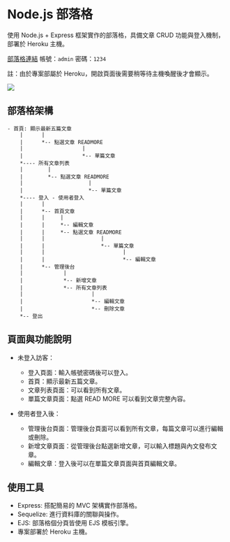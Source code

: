 # Node.js 部落格

使用 Node.js + Express 框架實作的部落格，具備文章 CRUD 功能與登入機制，部署於 Heroku 主機。

[部落格連結](https://desolate-reef-15547.herokuapp.com/)
帳號：`admin` 密碼：`1234`

註：由於專案部屬於 Heroku，開啟頁面後需要稍等待主機喚醒後才會顯示。

![](https://i.imgur.com/UsywQQZ.png)

## 部落格架構

```
- 首頁: 顯示最新五篇文章
    |      |
    |      *-- 點選文章 READMORE
    |                   |
    |                   *-- 單篇文章
    *---- 所有文章列表
    |        |
    |        *-- 點選文章 READMORE
    |                     |
    |                     *-- 單篇文章
    *---- 登入 - 使用者登入
    |      |
    |      *-- 首頁文章
    |      |     |
    |      |     *-- 編輯文章
    |      |     *-- 點選文章 READMORE
    |      |                  |
    |      |                  *-- 單篇文章
    |      |                         |
    |      |                         *-- 編輯文章
    |      *-- 管理後台
    |             |
    |             *-- 新增文章
    |             *-- 所有文章列表
    |                      |
    |                      *-- 編輯文章
    |                      *-- 刪除文章
    *-- 登出

```

## 頁面與功能說明

- 未登入訪客：

  - 登入頁面：輸入帳號密碼後可以登入。
  - 首頁：顯示最新五篇文章。
  - 文章列表頁面：可以看到所有文章。
  - 單篇文章頁面：點選 READ MORE 可以看到文章完整內容。

- 使用者登入後：
  - 管理後台頁面：管理後台頁面可以看到所有文章，每篇文章可以進行編輯或刪除。
  - 新增文章頁面：從管理後台點選新增文章，可以輸入標題與內文發布文章。
  - 編輯文章：登入後可以在單篇文章頁面與首頁編輯文章。

## 使用工具

- Express: 搭配簡易的 MVC 架構實作部落格。
- Sequelize: 進行資料庫的關聯與操作。
- EJS: 部落格個分頁皆使用 EJS 模板引擎。
- 專案部署於 Heroku 主機。
